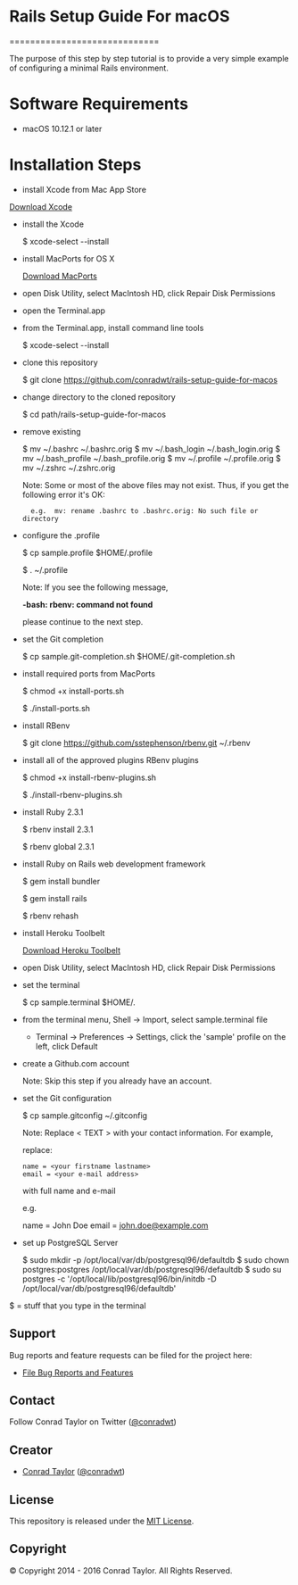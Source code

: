 # Rails Setup Guide For macOS
=============================

The purpose of this step by step tutorial is to provide a very simple example of configuring a minimal Rails environment.

# Software Requirements

- macOS 10.12.1 or later

# Installation Steps

- install Xcode from Mac App Store

[Download Xcode](https://itunes.apple.com/us/app/xcode/id497799835?mt=12#)

- install the Xcode

  $ xcode-select --install

- install MacPorts for OS X

  [Download MacPorts](https://github.com/macports/macports-base/releases/download/v2.3.5/MacPorts-2.3.5-10.12-Sierra.pkg)

- open Disk Utility, select MacIntosh HD, click Repair Disk Permissions

- open the Terminal.app

- from the Terminal.app, install command line tools

  $ xcode-select --install

- clone this repository

  $ git clone https://github.com/conradwt/rails-setup-guide-for-macos

- change directory to the cloned repository

  $ cd path/rails-setup-guide-for-macos

- remove existing

  $ mv ~/.bashrc ~/.bashrc.orig
  $ mv ~/.bash_login ~/.bash_login.orig
  $ mv ~/.bash_profile ~/.bash_profile.orig
  $ mv ~/.profile ~/.profile.orig
  $ mv ~/.zshrc ~/.zshrc.orig

  Note: Some or most of the above files may not exist.  Thus, if you get the
        following error it's OK:

        e.g.  mv: rename .bashrc to .bashrc.orig: No such file or directory

- configure the .profile

  $ cp sample.profile $HOME/.profile

  $ . ~/.profile

  Note:  If you see the following message,

  **-bash: rbenv: command not found**

  please continue to the next step.

- set the Git completion

  $ cp sample.git-completion.sh $HOME/.git-completion.sh

- install required ports from MacPorts

  $ chmod +x install-ports.sh

  $ ./install-ports.sh

- install RBenv

  $ git clone https://github.com/sstephenson/rbenv.git ~/.rbenv

- install all of the approved plugins RBenv plugins

  $ chmod +x install-rbenv-plugins.sh

  $ ./install-rbenv-plugins.sh

- install Ruby 2.3.1

  $ rbenv install 2.3.1

  $ rbenv global 2.3.1

- install Ruby on Rails web development framework

  $ gem install bundler

  $ gem install rails

  $ rbenv rehash

- install Heroku Toolbelt

  [Download Heroku Toolbelt](https://toolbelt.heroku.com)

- open Disk Utility, select MacIntosh HD, click Repair Disk Permissions

- set the terminal

  $ cp sample.terminal $HOME/.

- from the terminal menu, Shell -> Import, select sample.terminal file

  - Terminal -> Preferences -> Settings, click the 'sample' profile on the left, click Default

- create a Github.com account

  Note:  Skip this step if you already have an account.

- set the Git configuration  

  $ cp sample.gitconfig ~/.gitconfig

  Note:  Replace < TEXT > with your contact information.  For example,

  replace:

	  name = <your firstname lastname>
	  email = <your e-mail address>

  with full name and e-mail

    e.g.

    name = John Doe
    email = john.doe@example.com

- set up PostgreSQL Server

  $ sudo mkdir -p /opt/local/var/db/postgresql96/defaultdb
  $ sudo chown postgres:postgres /opt/local/var/db/postgresql96/defaultdb
  $ sudo su postgres -c '/opt/local/lib/postgresql96/bin/initdb -D /opt/local/var/db/postgresql96/defaultdb'

$ = stuff that you type in the terminal

## Support

Bug reports and feature requests can be filed for the <add project here> project here:

* [File Bug Reports and Features](https://github.com/conradwt/rails-setup-guide-for-macos/issues)

## Contact

Follow Conrad Taylor on Twitter ([@conradwt](https://twitter.com/conradwt))

## Creator

- [Conrad Taylor](http://github.com/conradwt) ([@conradwt](https://twitter.com/conradwt))

## License

This repository is released under the [MIT License](http://www.opensource.org/licenses/MIT).

## Copyright

&copy; Copyright 2014 - 2016 Conrad Taylor. All Rights Reserved.
